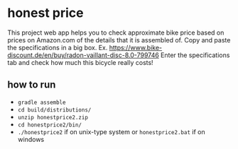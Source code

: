 # honest price

This project web app helps you to check approximate bike price based on prices on Amazon.com of the details that it is assembled of.
Copy and paste the specifications in a big box.
Ex. https://www.bike-discount.de/en/buy/radon-vaillant-disc-8.0-799746 
Enter the specifications tab and check how much this bicycle really costs!
## how to run
 * `gradle assemble`
 * `cd build/distributions/` 
 * `unzip honestprice2.zip` 
 * `cd honestprice2/bin/` 
 * `./honestprice2` if on unix-type system or `honestprice2.bat` if on windows

